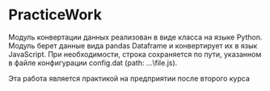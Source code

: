 # PracticeWork
Модуль конвертации данных реализован в виде класса на языке Python. Модуль берет данные вида pandas Dataframe и конвертирует их в язык JavaScript. При необходимости, строка сохраняется по пути,
указанном в файле конфигурации config.dat (path: …\file.js).

Эта работа является практикой на предприятии после второго курса
